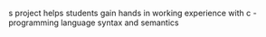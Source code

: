 s project helps students gain hands in working experience with c -programming language syntax and semantics
